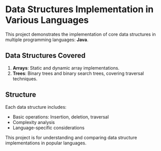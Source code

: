 # Data Structures Implementation in Various Languages

This project demonstrates the implementation of core data structures in multiple programming languages: **Java**.

## Data Structures Covered

1. **Arrays**: Static and dynamic array implementations.
2. **Trees**: Binary trees and binary search trees, covering traversal techniques.


## Structure
Each data structure includes:
- Basic operations: Insertion, deletion, traversal
- Complexity analysis
- Language-specific considerations

This project is for understanding and comparing data structure implementations in popular languages.
